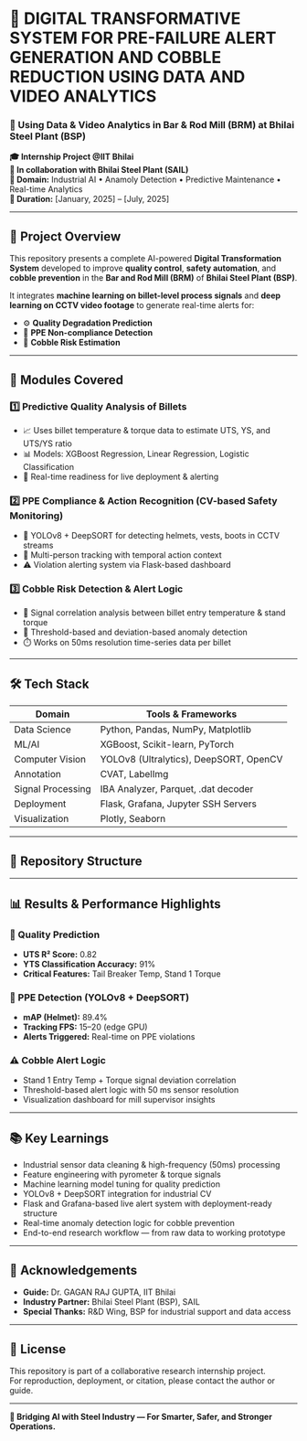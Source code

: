 # 🔧 DIGITAL TRANSFORMATIVE SYSTEM FOR PRE-FAILURE ALERT GENERATION AND COBBLE REDUCTION USING DATA AND VIDEO ANALYTICS
### 📍 Using Data & Video Analytics in Bar & Rod Mill (BRM) at Bhilai Steel Plant (BSP)

**🎓 Internship Project @IIT Bhilai**  
**🔬 In collaboration with Bhilai Steel Plant (SAIL)**  
**🧠 Domain:** Industrial AI • Anamoly Detection • Predictive Maintenance • Real-time Analytics  
**📅 Duration:** [January, 2025] – [July, 2025]  

---

## 🧭 Project Overview

This repository presents a complete AI-powered **Digital Transformation System** developed to improve **quality control**, **safety automation**, and **cobble prevention** in the **Bar and Rod Mill (BRM)** of **Bhilai Steel Plant (BSP)**.

It integrates **machine learning on billet-level process signals** and **deep learning on CCTV video footage** to generate real-time alerts for:
- ⚙️ **Quality Degradation Prediction**
- 🦺 **PPE Non-compliance Detection**
- 🚨 **Cobble Risk Estimation**

---

## 📌 Modules Covered

### 1️⃣ Predictive Quality Analysis of Billets  
- 📈 Uses billet temperature & torque data to estimate UTS, YS, and UTS/YS ratio  
- 📊 Models: XGBoost Regression, Linear Regression, Logistic Classification  
- 🔁 Real-time readiness for live deployment & alerting  

### 2️⃣ PPE Compliance & Action Recognition (CV-based Safety Monitoring)  
- 🎥 YOLOv8 + DeepSORT for detecting helmets, vests, boots in CCTV streams  
- 👣 Multi-person tracking with temporal action context  
- ⚠️ Violation alerting system via Flask-based dashboard  

### 3️⃣ Cobble Risk Detection & Alert Logic  
- 🧪 Signal correlation analysis between billet entry temperature & stand torque  
- 🧮 Threshold-based and deviation-based anomaly detection  
- ⏱️ Works on 50ms resolution time-series data per billet  

---

## 🛠️ Tech Stack

| Domain | Tools & Frameworks |
|--------|--------------------|
| Data Science | Python, Pandas, NumPy, Matplotlib |
| ML/AI | XGBoost, Scikit-learn, PyTorch |
| Computer Vision | YOLOv8 (Ultralytics), DeepSORT, OpenCV |
| Annotation | CVAT, LabelImg |
| Signal Processing | IBA Analyzer, Parquet, .dat decoder |
| Deployment | Flask, Grafana, Jupyter SSH Servers |
| Visualization | Plotly, Seaborn |

---

## 📁 Repository Structure


---

## 📊 Results & Performance Highlights

### 🔬 Quality Prediction
- **UTS R² Score:** 0.82  
- **YTS Classification Accuracy:** 91%  
- **Critical Features:** Tail Breaker Temp, Stand 1 Torque  

### 🦺 PPE Detection (YOLOv8 + DeepSORT)
- **mAP (Helmet):** 89.4%  
- **Tracking FPS:** 15–20 (edge GPU)  
- **Alerts Triggered:** Real-time on PPE violations

### ⚠️ Cobble Alert Logic
- Stand 1 Entry Temp + Torque signal deviation correlation  
- Threshold-based alert logic with 50 ms sensor resolution  
- Visualization dashboard for mill supervisor insights

---

## 📚 Key Learnings

- Industrial sensor data cleaning & high-frequency (50ms) processing  
- Feature engineering with pyrometer & torque signals  
- Machine learning model tuning for quality prediction  
- YOLOv8 + DeepSORT integration for industrial CV  
- Flask and Grafana-based live alert system with deployment-ready structure  
- Real-time anomaly detection logic for cobble prevention  
- End-to-end research workflow — from raw data to working prototype

---

## 📢 Acknowledgements

- **Guide:** Dr. GAGAN RAJ GUPTA, IIT Bhilai  
- **Industry Partner:** Bhilai Steel Plant (BSP), SAIL  
- **Special Thanks:** R&D Wing, BSP for industrial support and data access  

---

## 📌 License  
This repository is part of a collaborative research internship project.  
For reproduction, deployment, or citation, please contact the author or guide.

---

**🚀 Bridging AI with Steel Industry — For Smarter, Safer, and Stronger Operations.**
